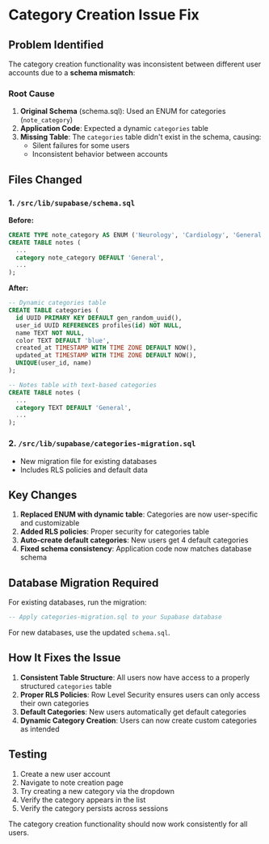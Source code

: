 # Category Creation Issue Fix

## Problem Identified

The category creation functionality was inconsistent between different user accounts due to a **schema mismatch**:

### Root Cause
1. **Original Schema** (schema.sql): Used an ENUM for categories (`note_category`)
2. **Application Code**: Expected a dynamic `categories` table
3. **Missing Table**: The `categories` table didn't exist in the schema, causing:
   - Silent failures for some users
   - Inconsistent behavior between accounts

## Files Changed

### 1. `/src/lib/supabase/schema.sql`
**Before:**
```sql
CREATE TYPE note_category AS ENUM ('Neurology', 'Cardiology', 'General', 'Procedures');
CREATE TABLE notes (
  ...
  category note_category DEFAULT 'General',
  ...
);
```

**After:**
```sql
-- Dynamic categories table
CREATE TABLE categories (
  id UUID PRIMARY KEY DEFAULT gen_random_uuid(),
  user_id UUID REFERENCES profiles(id) NOT NULL,
  name TEXT NOT NULL,
  color TEXT DEFAULT 'blue',
  created_at TIMESTAMP WITH TIME ZONE DEFAULT NOW(),
  updated_at TIMESTAMP WITH TIME ZONE DEFAULT NOW(),
  UNIQUE(user_id, name)
);

-- Notes table with text-based categories
CREATE TABLE notes (
  ...
  category TEXT DEFAULT 'General',
  ...
);
```

### 2. `/src/lib/supabase/categories-migration.sql`
- New migration file for existing databases
- Includes RLS policies and default data

## Key Changes

1. **Replaced ENUM with dynamic table**: Categories are now user-specific and customizable
2. **Added RLS policies**: Proper security for categories table
3. **Auto-create default categories**: New users get 4 default categories
4. **Fixed schema consistency**: Application code now matches database schema

## Database Migration Required

For existing databases, run the migration:
```sql
-- Apply categories-migration.sql to your Supabase database
```

For new databases, use the updated `schema.sql`.

## How It Fixes the Issue

1. **Consistent Table Structure**: All users now have access to a properly structured `categories` table
2. **Proper RLS Policies**: Row Level Security ensures users can only access their own categories
3. **Default Categories**: New users automatically get default categories
4. **Dynamic Category Creation**: Users can now create custom categories as intended

## Testing

1. Create a new user account
2. Navigate to note creation page
3. Try creating a new category via the dropdown
4. Verify the category appears in the list
5. Verify the category persists across sessions

The category creation functionality should now work consistently for all users.